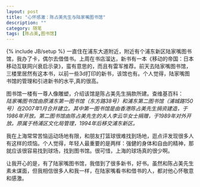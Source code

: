 ```yaml
---
layout: post
title: "心怀感激：陈占美先生与陆家嘴图书馆"
description: ""
category: 随笔
tags: [陈占美,图书馆]
---
```

{% include JB/setup %}
一直住在浦东大道附近，附近有个浦东新区陆家嘴图书馆，我办了卡，偶尔去借借书。上周在书店溜达，新书有一本《移动的帝国：日本移动互联网兴衰启示录》，蛮有意思的，而且有雷军推荐。前天去陆家嘴图书馆，三楼里居然有这本书，以前一些3d打印的新书，该馆也有。个人觉得，陆家嘴图书馆的管理和引进新书的水平,真的很高。   

图书馆一楼有一尊人像雕塑，介绍该馆是陈占美先生捐款所建。查维基百科：    
*陆家嘴图书馆由原浦东第一图书馆（东方路38号）和浦东第二图书馆（浦城路150号）在2007年1月合并建立。其中第一图书馆是由香港陈占美先生捐资建造，于1986年开放。第二图书馆由陈占美先生的夫人李云华女士捐赠，于1989年对外开放。原属于杨浦区文化局管理，1994年后移交浦东新区。* 
   
我在上海常常苦恼运动场地有限，和朋友打篮球很难找到场地，逛点评发现很多人有这样的烦恼。个人觉得，年轻人最重要的是两样：强健的身体和自由的精神，那就应该很容易找到球场，找到图书馆。很可惜，上海的球场真的很少啊。

让我开心的是，有了陆家嘴图书馆，我借到了很多新书，好书。虽然和陈占美先生素未谋面，但我相信很多人和我一样，在陆家嘴看书和借书的人，都对他心怀敬意和感激。